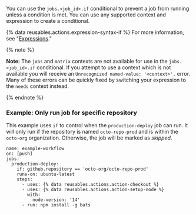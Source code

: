 You can use the `jobs.<job_id>.if` conditional to prevent a job from running unless a condition is met. You can use any supported context and expression to create a conditional.

{% data reusables.actions.expression-syntax-if %} For more information, see "[Expressions](/actions/learn-github-actions/expressions)."

{% note %}

**Note:** The `jobs` and `matrix` contexts are not available for use in the `jobs.<job_id>.if` conditional.  If you attempt to use a context which is not available you will receive an `Unrecognized named-value: '<context>'.` error.  Many of these errors can be quickly fixed by switching your expression to the `needs` context instead.  

{% endnote %}

### Example: Only run job for specific repository

This example uses `if` to control when the `production-deploy` job can run. It will only run if the repository is named `octo-repo-prod` and is within the `octo-org` organization. Otherwise, the job will be marked as _skipped_.

```yaml{:copy}
name: example-workflow
on: [push]
jobs:
  production-deploy:
    if: github.repository == 'octo-org/octo-repo-prod'
    runs-on: ubuntu-latest
    steps:
      - uses: {% data reusables.actions.action-checkout %}
      - uses: {% data reusables.actions.action-setup-node %}
        with:
          node-version: '14'
      - run: npm install -g bats
```
